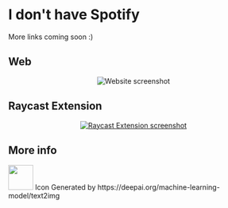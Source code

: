# I don't have Spotify

More links coming soon :)

## Web
<div align="center">
  <img alt="Website screenshot" src="https://user-images.githubusercontent.com/27580836/230793484-391e76e8-39bc-49fc-9fbb-1505be3bff6b.png">
</div>

## Raycast Extension
<a href="https://raycast.com/sjdonado/idonthavespotify" target="_blank">
  <div align="center">
    <img alt="Raycast Extension screenshot" src="https://user-images.githubusercontent.com/27580836/230833330-9759063b-04d4-4559-b3b2-859e4a13f947.png">
  </div>
</a>

## More info
<img width=50 src="https://user-images.githubusercontent.com/27580836/227801051-a71d389e-2510-4965-a23e-d7478fe28f13.jpeg"/>
Icon Generated by https://deepai.org/machine-learning-model/text2img
